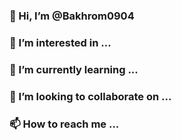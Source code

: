 ### 👋 Hi, I’m @Bakhrom0904
### 👀 I’m interested in ...
### 🌱 I’m currently learning ...
### 💞️ I’m looking to collaborate on ...
### 📫 How to reach me ...
<!--
**Bakhrom0904/Bakhrom0904** is a ✨ _special_ ✨ repository because its `README.md` (this file) appears on your GitHub profile.

Here are some ideas to get you started:

- 🔭 I’m currently working on ...
- 🌱 I’m currently learning ...
- 👯 I’m looking to collaborate on ...
- 🤔 I’m looking for help with ...
- 💬 Ask me about ...
- 📫 How to reach me: ...
- 😄 Pronouns: ...
- ⚡ Fun fact: ...
-->
